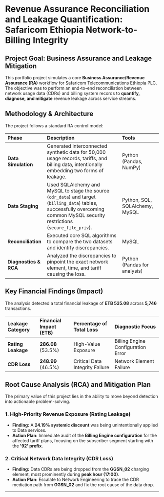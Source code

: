 # Revenue Assurance Reconciliation and Leakage Quantification: Safaricom Ethiopia Network-to-Billing Integrity

## Project Goal: Business Assurance and Leakage Mitigation

This portfolio project simulates a core **Business Assurance/Revenue Assurance (RA)** workflow for Safaricom Telecommunications Ethiopia PLC. The objective was to perform an end-to-end reconciliation between network usage data (CDRs) and billing system records to **quantify, diagnose, and mitigate** revenue leakage across service streams.

## Methodology & Architecture

The project follows a standard RA control model:

| Phase | Description | Tools |
| :--- | :--- | :--- |
| **Data Simulation** | Generated interconnected synthetic data for 50,000 usage records, tariffs, and billing data, intentionally embedding two forms of leakage. | Python (Pandas, NumPy) |
| **Data Staging** | Used SQLAlchemy and MySQL to stage the source (`cdr_data`) and target (`billing_data`) tables, successfully overcoming common MySQL security restrictions (`secure_file_priv`). | Python, SQL, SQLAlchemy, MySQL |
| **Reconciliation** | Executed core SQL algorithms to compare the two datasets and identify discrepancies. | MySQL |
| **Diagnostics & RCA** | Analyzed the discrepancies to pinpoint the exact network element, time, and tariff causing the loss. | Python (Pandas for analysis) |

## Key Financial Findings (Impact)

The analysis detected a total financial leakage of **ETB 535.08** across **5,746** transactions.

| Leakage Category | Financial Impact (ETB) | Percentage of Total Loss | Diagnostic Focus |
| :--- | :--- | :--- | :--- |
| **Rating Leakage** | **286.08** (53.5%) | High-Value Exposure | Billing Engine Configuration Error |
| **CDR Loss** | **248.99** (46.5%) | Critical Data Integrity Failure | Network Element Failure |

## Root Cause Analysis (RCA) and Mitigation Plan

The primary value of this project lies in the ability to move beyond detection into actionable problem-solving.

### 1. High-Priority Revenue Exposure (Rating Leakage)

* **Finding:** A **24.19% systemic discount** was being unintentionally applied to Data services.
* **Action Plan:** Immediate audit of the **Billing Engine configuration** for the affected tariff plans, focusing on the subscriber segment starting with the **'92' prefix**.

### 2. Critical Network Data Integrity (CDR Loss)

* **Finding:** Data CDRs are being dropped from the **GGSN\_02** charging element, most prominently during **peak hour (17:00)**.
* **Action Plan:** Escalate to Network Engineering to trace the CDR mediation path from **GGSN\_02** and fix the root cause of the data drop.

---
